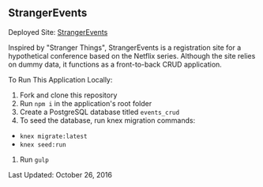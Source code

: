 ## StrangerEvents
Deployed Site: [StrangerEvents](http://strangerevents.herokuapp.com)

Inspired by "Stranger Things", StrangerEvents is a registration site for a hypothetical conference based on the Netflix series. Although the site relies on dummy data, it functions as a front-to-back CRUD application.


To Run This Application Locally:

1. Fork and clone this repository
1. Run ```npm i``` in the application's root folder
1. Create a PostgreSQL database titled ```events_crud```
1. To seed the database, run knex migration commands:
  - ```knex migrate:latest```
  - ```knex seed:run```
1. Run ```gulp```  

Last Updated: October 26, 2016
